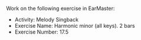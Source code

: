 Work on the following exercise in EarMaster:
- Activity: Melody Singback
- Exercise Name: Harmonic minor (all keys). 2 bars
- Exercise Number: 17.5
